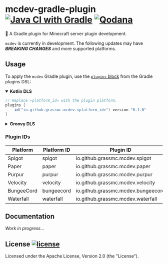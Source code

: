 # mcdev-gradle-plugin [![Java CI with Gradle][build-badge]][build-link] [![Qodana][qodana-badge]][qodana-link]

🔧 A Gradle plugin for Minecraft server plugin development.

`mcdev` is currently in development.
The following updates may have **_BREAKING CHANGES_** and more supported platforms.

## Usage

To apply the `mcdev` Gradle plugin, use
the [`plugins` block](https://docs.gradle.org/current/userguide/plugins.html#sec:plugins_block) from the Gradle plugins
DSL:

<details open><summary><b>Kotlin DLS</b></summary>
<p>

```gradle
// Replace «platform_id» with the plugin platform.
plugins {
    id("io.github.grassmc.mcdev.«platform_id»") version "0.1.0"
}
```

</p>
</details>

<details><summary><b>Groovy DLS</b></summary>
<p>

```gradle
// Replace «platform_id» with the plugin platform.
plugins {
    id "io.github.grassmc.mcdev.«platform_id»" version "0.1.0"
}
```

</p>
</details>

### Plugin IDs

| Platform   | Platform ID | Plugin ID                          |
|------------|-------------|------------------------------------|
| Spigot     | spigot      | io.github.grassmc.mcdev.spigot     |
| Paper      | paper       | io.github.grassmc.mcdev.paper      |
| Purpur     | purpur      | io.github.grassmc.mcdev.purpur     |
| Velocity   | velocity    | io.github.grassmc.mcdev.velocity   |
| BungeeCord | bungeecord  | io.github.grassmc.mcdev.bungeecord |
| Waterfall  | waterfall   | io.github.grassmc.mcdev.waterfall  |

## Documentation

_Work in progress..._

## License [![license][license-badge]][license-link]

Licensed under the Apache License, Version 2.0 (the "License").

[build-badge]: https://github.com/GrassMC/mcdev-gradle-plugin/actions/workflows/build.yml/badge.svg

[build-link]: https://github.com/GrassMC/mcdev-gradle-plugin/actions/workflows/build.yml

[qodana-badge]: https://github.com/GrassMC/mcdev-gradle-plugin/actions/workflows/code_quality.yml/badge.svg

[qodana-link]: https://github.com/GrassMC/mcdev-gradle-plugin/actions/workflows/code_quality.yml

[license-badge]: https://img.shields.io/github/license/GrassMC/mcdev-gradle-plugin

[license-link]: https://github.com/GrassMC/mcdev-gradle-plugin/blob/main/LICENSE

